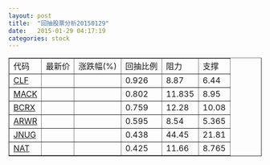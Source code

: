 ```yaml
---
layout: post
title:  "回抽股票分析20150129"
date:   2015-01-29 04:17:19
categories: stock
---
```

<script type="text/javascript">
var stockList = []
stockList.push('gb_clf');
stockList.push('gb_mack');
stockList.push('gb_bcrx');
stockList.push('gb_arwr');
stockList.push('gb_jnug');
stockList.push('gb_nat');
</script>
<table border="1">
 <tr>
 <td>代码</td>
 <td>最新价</td>
 <td>涨跌幅(%)</td>
 <td>回抽比例</td>
 <td>阻力</td>
 <td>支撑</td>
</tr>
  <tr id="clf">
  <td><a href="http://stock.finance.sina.com.cn/usstock/quotes/CLF.html" target="_blank">CLF</a></td><td></td><td></td><td>0.926</td><td>8.87</td><td>6.44</td></tr>
  <tr id="mack">
  <td><a href="http://stock.finance.sina.com.cn/usstock/quotes/MACK.html" target="_blank">MACK</a></td><td></td><td></td><td>0.802</td><td>11.835</td><td>8.95</td></tr>
  <tr id="bcrx">
  <td><a href="http://stock.finance.sina.com.cn/usstock/quotes/BCRX.html" target="_blank">BCRX</a></td><td></td><td></td><td>0.759</td><td>12.28</td><td>10.08</td></tr>
  <tr id="arwr">
  <td><a href="http://stock.finance.sina.com.cn/usstock/quotes/ARWR.html" target="_blank">ARWR</a></td><td></td><td></td><td>0.595</td><td>8.54</td><td>5.365</td></tr>
  <tr id="jnug">
  <td><a href="http://stock.finance.sina.com.cn/usstock/quotes/JNUG.html" target="_blank">JNUG</a></td><td></td><td></td><td>0.438</td><td>44.45</td><td>21.81</td></tr>
  <tr id="nat">
  <td><a href="http://stock.finance.sina.com.cn/usstock/quotes/NAT.html" target="_blank">NAT</a></td><td></td><td></td><td>0.425</td><td>11.66</td><td>8.765</td></tr>
</table>
